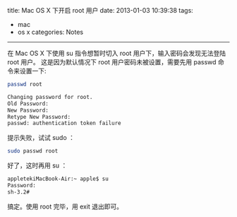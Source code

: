 title: Mac OS X 下开启 root 用户
date: 2013-01-03 10:39:38
tags:
- mac
- os x
categories: Notes
---
在 Mac OS X 下使用 su 指令想暂时切入 root 用户下，输入密码会发现无法登陆 root 用户。
这是因为默认情况下 root 用户密码未被设置，需要先用 passwd 命令来设置一下:

``` bash
passwd root

Changing password for root.
Old Password:
New Password:
Retype New Password:
passwd: authentication token failure
```

<!--more-->

提示失败，试试 sudo ：

``` bash
sudo passwd root
```

好了，这时再用 su ：

``` bash
appletekiMacBook-Air:~ apple$ su
Password:
sh-3.2#
```

搞定。使用 root 完毕，用 exit 退出即可。
